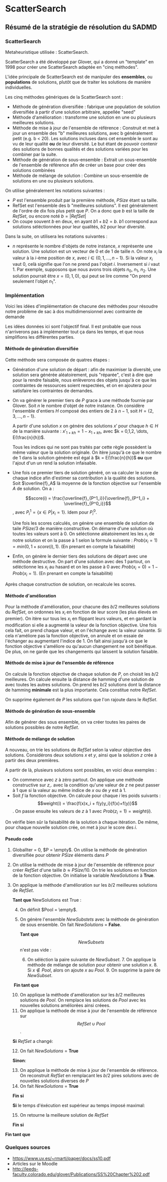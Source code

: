# ScatterSearch

## Résumé de la stratégie de résolution du SADMD

### ScatterSearch

Metaheuristique utilisée : ScatterSearch.

ScatterSearch a été développé par Glover, qui a donné un "template" en 1998 pour créer une ScatterSearch adaptée en "cinq méthodes".

L'idée principale de ScatterSearch est de manipuler des **ensembles**, ou **populations** de solutions, plutôt que de traiter les solutions de manière individuelles.

Les cinq méthodes génériques de la ScatterSearch sont : 

- Méthode de génération diversifiée : fabrique une population de solution diversifiée à partir d'une solution arbitraire, appellée "seed"
- Méthode d'amélioration : transforme une solution en une ou plusieurs meilleures solutions. 
- Méthode de mise à jour de l'ensemble de référence : Construit et met à jour un ensemble des "b" meilleures solutions, avec b généralement petit (e.g. b < 20). Les solutions incluses dans cet ensemble le sont au vu de leur qualité **ou** de leur diversité. Le but étant de pouvoir contenir des solutions de bonnes qualités et des solutions variées pour les combiner par la suite.
- Méthode de génération de sous-ensemble : Extrait un sous-ensemble de l'ensemble de référence afin de créer un base pour créer des solutions combinées
- Méthode de mélange de solution : Combine un sous-ensemble de solutions en une ou plusieurs solutions.



On utilise généralement les notations suivantes : 

- $P$ est l'ensemble produit par la première méthode, $PSize$ étant sa taille. 
- RefSet est l'ensemble des b "meilleures solutions". Il est généralement de l'ordre de dix fois plus petit que $P$. On a donc que $b$ est la taille de $RefSet$, ou encore noté $b = |RefSet|$
- On coupe souvent $b$ en deux, en ayant $b1 + b2 = b$. $b1$ correspond aux solutions séléctionnées pour leur qualités, $b2$ pour leur diversité.



Dans la suite, on utilisera les notations suivantes :

- $n$ représente le nombre d'objets de notre instance, $x$ représente une solution. Une solution est un vecteur de $0$ et de $1$ de taille $n$. On note $x_i$ la valeur à la $i$-ème position de $x$, avec $i \in \{0, 1, \dots , n-1\}$. Si la valeur $x_i$ vaut $0$, celà signifie que l'on ne prend pas l'objet $i$. Inversement si $i$ vaut $1$. Par exemple, supposons que nous avons trois objets $n_0$, $n_1$, $n_2$. Une solution pourrait être $x = (0,1,0)$, qui peut se lire comme "On prend seulement l'objet $n_1$".



### Implémentation

Voici les idées d'implémentation de chacune des méthodes pour résoudre notre problème de sac à dos multidimensionnel avec contrainte de demande 

Les idées données ici sont l'objectif final. Il est probable que nous n'arriverons pas à implémenter tout ça dans les temps, et que nous simplifions les différentes parties.

####   Méthode de génération diversifiée

Cette méthode sera composée de quatres étapes : 

- Génération d'une solution de départ : afin de maximiser la diversité, une solution sera générée aléatoirement, puis "réparée", c'est à dire que pour la rendre faisable, nous enlèverons des objets jusqu'à ce que les contraintes de ressources soient respectées, et on en ajoutera pour satisfaire les contraintes de demandes.

- On va générer le premier tiers de $P$ grace à une méthode fournie par Glover. Soit $n$ le nombre d'objet de notre instance. On considère l'ensemble d'entiers $H$ composé des entiers de $2$ à $n-1$, soit $H = \{2, 3, \dots, n-1 \}$. 

  A partir d'une solution $x$ on génére des solutions $x'$ pour chaque $h \in H$ de la manière suivante : $x'_{1+kh} = 1-x_{1+kh}$, avec $k = 0,1,2, \dots, E(\frac{n}{h})$.

  Tous les indices qui ne sont pas traités par cette règle possèdent la même valeur que la solution originale. On itère jusqu'à ce que le nombre de 1 dans la solution générée est égal à $k = E(\frac{n}{h})$ **ou** que l'ajout d'un un rend la solution infaisable.

- Une fois ce premier tiers de solution généré, on va calculer le score de chaque indice afin d'estimer sa contribution à la qualité des solutions. Soit $\overline{f}_A$ là moyenne de la fonction objective sur l'ensemble $A$ de solution. On a :

  $$score(i) = \frac{\overline{f}_{P^1_i}}{\overline{f}_{P^1_i} + \overline{f}_{P^0_i}}$$, avec $P^1_i = \{ x \in P | x_i = 1\}$. Idem pour $P^0_i$.

  Une fois les scores calculés, on génère une ensemble de solution de taile $PSize/3$ de manière constructive. On démarre d'une solution où toutes les valeurs sont à $0$. On séléctionne aléatoirement les les $x_i$ de notre solution et on la passe à $1$ selon la formule suivante : $Prob(x_i = 1) = min(0,1+score(i), 1)$. (En prenant en compte la faisabilité)

- Enfin, on génère le dernier tiers des solutions de départ avec une méthode destructive. On part d'une solution avec des $1$ partout, on séléctionne les $x_i$ au hasard et on les passe à $0$ avec $Prob(x_i = 0) = 1 - Prob(x _ i = 1)$. (En prenant en compte la faisabilité)

Après chaque construction de solution, on recalcule les scores.

#### Méthode d'amélioration

Pour la méthode d'amélioration, pour chacune des $b/2$ meilleures solutions du $RefSet$, on ordonnes les $x_i$ en fonction de leur score (les plus élevés en premier).
On itère sur tous les $x_i$ en flippant leurs valeurs, et en gardant la modification si elle a augmenté la valeur de la fonction objective. Une fois cela fait, on prend chaque valeur, et on l'échange avec la valeur suivante. Si cela n'améliore pas la fonction objective, on annule et on essaie de l'échanger au augmentant l'indice de 1. On fait ainsi jusqu'à ce que le fonction objective s'améliore ou qu'aucun changement ne soit bénéfique. De plus, on ne garde que les changements qui laissent la solution faisable. 

#### Méthode de mise à jour de l'ensemble de référence

On calcule la fonction objective de chaque solution de $P$, on choisit les $b/2$ meilleures. On calcule ensuite la distance de hamming d'une solution de avec toutes les autres solutions. On prend les $b/2$ solutions dont la distance de hamming **minimale** est la plus importante. Cela constitue notre $RefSet$.   

On supprime également de $P$ les solutions que l'on rajoute dans le $RefSet$.

#### Méthode de génération de sous-ensemble

Afin de générer des sous ensemble, on va créer toutes les paires de solutions possibles de notre $RefSet$.  

#### Méthode de mélange de solution 

A nouveau, on trie les solutions de $RefSet$ selon la valeur objective des solutions. Considérons deux solutions $x$ et $y$, ainsi que la solution $z$ crée à partir des deux premières.

A partir de là, plusieurs solutions sont possibles, en voici deux exemples : 

- On commence avec $z$ à zéro partout. On applique une méthode constructive sur $z$,. avec la condition qu'une valeur de $z$ ne peut passer à $1$ que si la valeur au même indice de $x$ ou de $y$ est à $1$.
- Soit $f$ la fonction objective. On calcule pour chaque $i$ les poids suivants : $$weight(i) = \frac{f(x)x_i + f(y)y_i}{f(x)+f(y)}$$. On passe ensuite les valeurs de $z$ à $1$ avec $Prob(z_i = 1) = weight(i)$. 

On vérifie bien sûr la faisabilité de la solution à chaque itération. De même, pour chaque nouvelle solution crée, on met à jour le score des $i$.



#### Pseudo code

1. GlobalIter = 0, $P = \empty$. On utilise la méthode de génération diversifiée pour obtenir $PSize$ éléments dans $P$

2. On utilise la méthode de mise à jour de l'ensemble de référence pour créer $RefSet$ d'une taille $b \approx PSize/10$. On trie les solutions en fonction de la fonction objective. On initialise la variable *NewSolutions* à **True**.

3. On applique la méthode d'amélioration sur les $b/2$ meilleures solutions de $RefSet$.

   **Tant que** NewSolutions est True :

    4. On définit $Pool = \empty$.

    5. On génère l'ensemble $NewSubstets$ avec la méthode de génération de sous ensemble. On fait $NewSolutions$ = **False**.

       **Tant que** $$NewSubsets$$ n'est pas vide :

       	6. On séléction la paire suivante de $NewSubset$.
        	7. On applique la méthode de mélange de solution pour obtenir une solution $x$.
        	8. Si $x \notin Pool$, alors on ajoute $x$ au $Pool$.
        	9. On supprime la paire de $NewSubset$. 

   ​      **Fin tant que**

   10. On applique la méthode d'amélioration sur les $b/2$ meilleures solutions de $Pool$. On remplace les solutions de $Pool$ avec les nouvelles solutions améliorées ainsi créees. 
   11. On applique la méthode de mise à jour de l'ensemble de référence sur $$RefSet \cup Pool$$. 

   **Si** $RefSet$ a changé:

   	12. On fait $NewSolutions$ = **True**

   **Sinon**:

   13. On applique la méthode de mise à jour de l'ensemble de référence. On reconstruit $RefSet$ en remplacant les $b/2$ pires solutions avec de nouvelles solutions diverses de $P$
   14. On fait $NewSolutions$ = **True**

   **Fin si**

   **Si** le temps d'éxécution est supérieur au temps imposé maximal:

   	15. On retourne la meilleure solution de $RefSet$

   **Fin si**

**Fin tant que**



### Quelques sources

- https://www.uv.es/~rmarti/paper/docs/ss10.pdf
- Articles sur le Moodle
- http://leeds-faculty.colorado.edu/glover/Publications/SS%20Chapter%202.pdf



